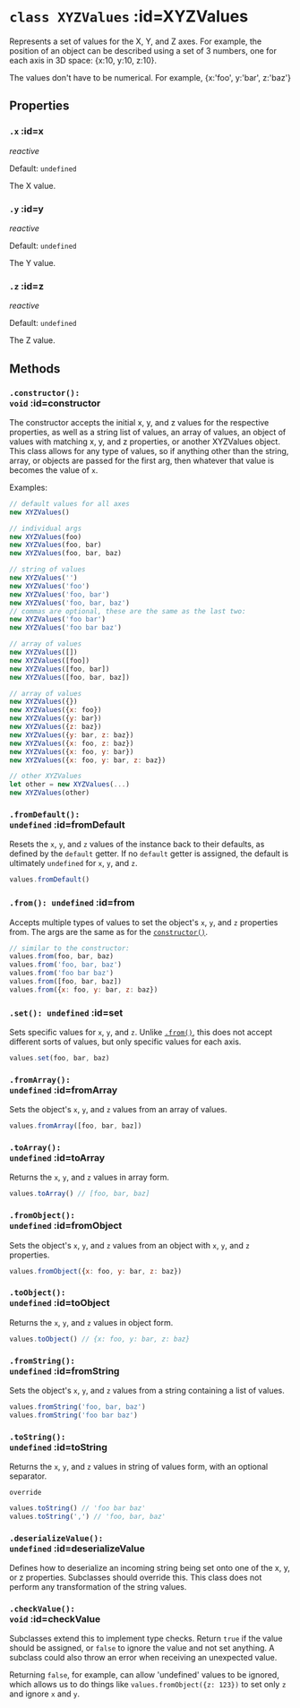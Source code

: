 
# <code>class <b>XYZValues</b></code> :id=XYZValues

Represents a set of values for the X, Y, and Z axes. For example, the
position of an object can be described using a set of 3 numbers, one for each
axis in 3D space: {x:10, y:10, z:10}.

The values don't have to be numerical. For example,
{x:'foo', y:'bar', z:'baz'}

## Properties




### <code>.<b>x</b></code> :id=x

*reactive*

Default: `undefined`

The X value.
        


### <code>.<b>y</b></code> :id=y

*reactive*

Default: `undefined`

The Y value.
        


### <code>.<b>z</b></code> :id=z

*reactive*

Default: `undefined`

The Z value.
        

## Methods




### <code>.<b>constructor</b>(): void</code> :id=constructor

The constructor accepts the initial x, y, and z values for
the respective properties, as well as a string list of values, an array
of values, an object of values with matching x, y, and z properties, or
another XYZValues object. This class allows for any type of values, so if
anything other than the string, array, or objects are passed for the
first arg, then whatever that value is becomes the value of `x`.

Examples:

```js
// default values for all axes
new XYZValues()

// individual args
new XYZValues(foo)
new XYZValues(foo, bar)
new XYZValues(foo, bar, baz)

// string of values
new XYZValues('')
new XYZValues('foo')
new XYZValues('foo, bar')
new XYZValues('foo, bar, baz')
// commas are optional, these are the same as the last two:
new XYZValues('foo bar')
new XYZValues('foo bar baz')

// array of values
new XYZValues([])
new XYZValues([foo])
new XYZValues([foo, bar])
new XYZValues([foo, bar, baz])

// array of values
new XYZValues({})
new XYZValues({x: foo})
new XYZValues({y: bar})
new XYZValues({z: baz})
new XYZValues({y: bar, z: baz})
new XYZValues({x: foo, z: baz})
new XYZValues({x: foo, y: bar})
new XYZValues({x: foo, y: bar, z: baz})

// other XYZValues
let other = new XYZValues(...)
new XYZValues(other)
```
        


### <code>.<b>fromDefault</b>(): undefined</code> :id=fromDefault

Resets the `x`, `y`, and `z` values of the instance back
to their defaults, as defined by the `default` getter. If no `default`
getter is assigned, the default is ultimately `undefined` for `x`, `y`, and
`z`.

```js
values.fromDefault()
```
        


### <code>.<b>from</b>(): undefined</code> :id=from

Accepts multiple types of values to set the object's `x`, `y`, and `z` properties from. The args are the same as for the [`constructor()`](#constructor).

```js
// similar to the constructor:
values.from(foo, bar, baz)
values.from('foo, bar, baz')
values.from('foo bar baz')
values.from([foo, bar, baz])
values.from({x: foo, y: bar, z: baz})
```
        


### <code>.<b>set</b>(): undefined</code> :id=set

Sets specific values for `x`, `y`, and `z`. Unlike
[`.from()`](#from), this does not accept different sorts of values, but
only specific values for each axis.

```js
values.set(foo, bar, baz)
```
        


### <code>.<b>fromArray</b>(): undefined</code> :id=fromArray

Sets the object's `x`, `y`, and `z` values from an array of values.

```js
values.fromArray([foo, bar, baz])
```
        


### <code>.<b>toArray</b>(): undefined</code> :id=toArray

Returns the `x`, `y`, and `z` values in array form.

```js
values.toArray() // [foo, bar, baz]
```
        


### <code>.<b>fromObject</b>(): undefined</code> :id=fromObject

Sets the object's `x`, `y`, and `z` values from an
object with `x`, `y`, and `z` properties.

```js
values.fromObject({x: foo, y: bar, z: baz})
```
        


### <code>.<b>toObject</b>(): undefined</code> :id=toObject

Returns the `x`, `y`, and `z` values in object form.

```js
values.toObject() // {x: foo, y: bar, z: baz}
```
        


### <code>.<b>fromString</b>(): undefined</code> :id=fromString

Sets the object's `x`, `y`, and `z` values from a
string containing a list of values.

```js
values.fromString('foo, bar, baz')
values.fromString('foo bar baz')
```
        


### <code>.<b>toString</b>(): undefined</code> :id=toString

Returns the `x`, `y`, and `z` values in string of values form, with an optional separator.

`override`

```js
values.toString() // 'foo bar baz'
values.toString(',') // 'foo, bar, baz'
```
        


### <code>.<b>deserializeValue</b>(): undefined</code> :id=deserializeValue

Defines how to deserialize an incoming string
being set onto one of the x, y, or z properties. Subclasses should
override this. This class does not perform any transformation of the
string values.
        


### <code>.<b>checkValue</b>(): void</code> :id=checkValue

Subclasses extend this to implement type checks.
Return `true` if the value should be assigned, or `false` to ignore the
value and not set anything. A subclass could also throw an error when
receiving an unexpected value.

Returning `false`, for example, can allow 'undefined' values to be
ignored, which allows us to do things like `values.fromObject({z: 123})`
to set only `z` and ignore `x` and `y`.
        
        